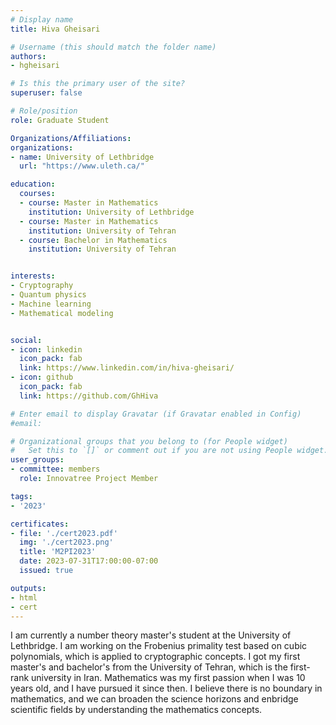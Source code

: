 ```yaml
---
# Display name
title: Hiva Gheisari

# Username (this should match the folder name)
authors:
- hgheisari

# Is this the primary user of the site?
superuser: false

# Role/position
role: Graduate Student

Organizations/Affiliations:
organizations:
- name: University of Lethbridge
  url: "https://www.uleth.ca/"

education:
  courses:
  - course: Master in Mathematics
    institution: University of Lethbridge
  - course: Master in Mathematics
    institution: University of Tehran
  - course: Bachelor in Mathematics
    institution: University of Tehran


interests:
- Cryptography
- Quantum physics
- Machine learning
- Mathematical modeling


social:
- icon: linkedin
  icon_pack: fab
  link: https://www.linkedin.com/in/hiva-gheisari/
- icon: github
  icon_pack: fab
  link: https://github.com/GhHiva

# Enter email to display Gravatar (if Gravatar enabled in Config)
#email:

# Organizational groups that you belong to (for People widget)
#   Set this to `[]` or comment out if you are not using People widget.
user_groups:
- committee: members
  role: Innovatree Project Member

tags:
- '2023'

certificates:
- file: './cert2023.pdf'
  img: './cert2023.png'
  title: 'M2PI2023'
  date: 2023-07-31T17:00:00-07:00
  issued: true

outputs:
- html
- cert
---
```

I am currently a number theory master's student at the University of Lethbridge.
I am working on the Frobenius primality test based on cubic polynomials, which
is applied to cryptographic concepts. I got my first master's and bachelor's
from the University of Tehran, which is the first-rank university in Iran.
Mathematics was my first passion when I was 10 years old, and I have pursued it
since then. I believe there is no boundary in mathematics, and we can broaden
the science horizons and enbridge scientific fields by understanding the
mathematics concepts.
